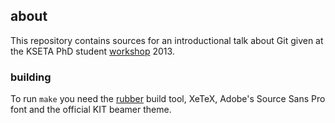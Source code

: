 ## about

This repository contains sources for an introductional talk about Git given at
the KSETA PhD student
[workshop](http://indico.scc.kit.edu/indico/conferenceDisplay.py?confId=31)
2013.

### building

To run `make` you need the [rubber](https://launchpad.net/rubber/) build
tool, XeTeX, Adobe's Source Sans Pro font and the official KIT beamer theme.
